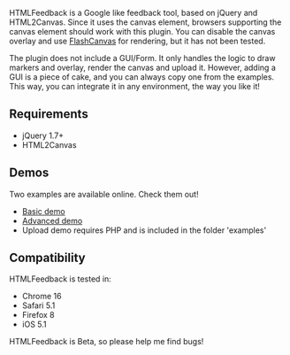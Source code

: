 HTMLFeedback is a Google like feedback tool, based on jQuery and HTML2Canvas. Since it uses the canvas element, browsers supporting the canvas element should work with this plugin. You can disable the canvas overlay and use [FlashCanvas](http://flashcanvas.net/) for rendering, but it has not been tested.

The plugin does not include a GUI/Form. It only handles the logic to draw markers and overlay, render the canvas and upload it. However, adding a GUI is a piece of cake, and you can always copy one from the examples. This way, you can integrate it in any environment, the way you like it!

## Requirements

* jQuery 1.7+
* HTML2Canvas

## Demos

Two examples are available online. Check them out!

* [Basic demo](http://basilfx.github.com/HTMLFeedback/basic.html)
* [Advanced demo](http://basilfx.github.com/HTMLFeedback/basic.html)
* Upload demo requires PHP and is included in the folder 'examples'

## Compatibility

HTMLFeedback is tested in:

* Chrome 16
* Safari 5.1
* Firefox 8
* iOS 5.1

HTMLFeedback is Beta, so please help me find bugs!